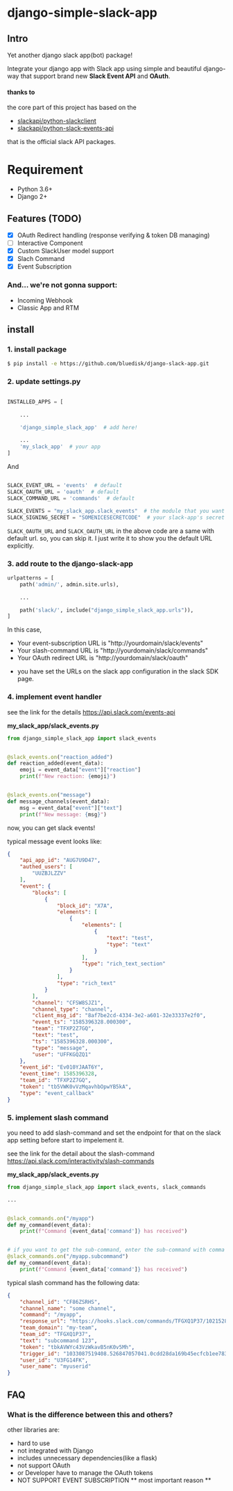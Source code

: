 # django-simple-slack-app

## Intro
Yet another django slack app(bot) package!

Integrate your django app with Slack app using simple and beautiful django-way that support brand new **Slack Event API** and **OAuth**.

#### thanks to
the core part of this project has based on the 
- [slackapi/python-slackclient](https://github.com/slackapi/python-slackclient)
- [slackapi/python-slack-events-api](https://github.com/slackapi/python-slack-events-api)

that is the official slack API packages.

# Requirement
- Python 3.6+
- Django 2+

## Features (TODO)

- [x] OAuth Redirect handling (response verifying & token DB managing)
- [ ] Interactive Component
- [x] Custom SlackUser model support
- [x] Slach Command
- [x] Event Subscription 

### And... we're not gonna support:
- Incoming Webhook
- Classic App and RTM

## install

### 1. install package
```bash
$ pip install -e https://github.com/bluedisk/django-slack-app.git
```

### 2. update settings.py
```python

INSTALLED_APPS = [
    
    ...

    'django_simple_slack_app'  # add here!

    ...
    'my_slack_app'  # your app
]

```

And
```python
 
SLACK_EVENT_URL = 'events'  # default
SLACK_OAUTH_URL = 'oauth'  # default
SLACK_COMMAND_URL = 'commands'  # default

SLACK_EVENTS = "my_slack_app.slack_events"  # the module that you want to handle the event
SLACK_SIGNING_SECRET = "SOMENICESECRETCODE"  # your slack-app's secret

```

```SLACK_OAUTH_URL``` and ```SLACK_OAUTH_URL``` in the above code are a same with default url. so, you can skip it. I just write it to show you the default URL explicitly.

### 3. add route to the django-slack-app
```python
urlpatterns = [
    path('admin/', admin.site.urls),
    
    ...

    path('slack/', include("django_simple_slack_app.urls")),
]

```
In this case, 
- Your event-subscription URL is "http://yourdomain/slack/events"
- Your slash-command URL is  "http://yourdomain/slack/commands" 
- Your OAuth redirect URL is  "http://yourdomain/slack/oauth" 

* you have set the URLs on the slack app configuration in the slack SDK page.


### 4. implement event handler
see the link for the details https://api.slack.com/events-api

**my_slack_app/slack_events.py**
```python
from django_simple_slack_app import slack_events


@slack_events.on("reaction_added")
def reaction_added(event_data):
    emoji = event_data["event"]["reaction"]
    print(f"New reaction: {emoji}")


@slack_events.on("message")
def message_channels(event_data):
    msg = event_data["event"]["text"]
    print(f"New message: {msg}")
```

now, you can get slack events!

typical message event looks like:
```json
{
    "api_app_id": "AUG7U9D47",
    "authed_users": [
        "UUZBJLZZV"
    ],
    "event": {
        "blocks": [
            {
                "block_id": "X7A",
                "elements": [
                    {
                        "elements": [
                            {
                                "text": "test",
                                "type": "text"
                            }
                        ],
                        "type": "rich_text_section"
                    }
                ],
                "type": "rich_text"
            }
        ],
        "channel": "CFSW8SJZ1",
        "channel_type": "channel",
        "client_msg_id": "8af7be2cd-4334-3e2-a601-32e33337e2f0",
        "event_ts": "1585396328.000300",
        "team": "TFXP2Z7GQ",
        "text": "test",
        "ts": "1585396328.000300",
        "type": "message",
        "user": "UFFKGQZQ1"
    },
    "event_id": "Ev010YJAAT6Y",
    "event_time": 1585396328,
    "team_id": "TFXP2Z7GQ",
    "token": "tb5VWK0vVzMqavhbOpwYB5kA",
    "type": "event_callback"
}
```


### 5. implement slash command

you need to add slash-command and set the endpoint for that on the slack app setting before start to impelement it.

see the link for the detail about the slash-command https://api.slack.com/interactivity/slash-commands

**my_slack_app/slack_events.py**
```python
from django_simple_slack_app import slack_events, slack_commands

...


@slack_commands.on("/myapp")
def my_command(event_data):
    print(f"Command {event_data['command']} has received")


# if you want to get the sub-command, enter the sub-command with comma after the command name
@slack_commands.on("/myapp.subcommand")
def my_command(event_data):
    print(f"Command {event_data['command']} has received")

```

typical slash command has the following data:
```json
{
    "channel_id": "CF86ZSRHS",
    "channel_name": "some channel",
    "command": "/myapp",
    "response_url": "https://hooks.slack.com/commands/TFGXQ1P37/1021528680361/g7Mda8uCjrP8WO13AsVbSFHj",
    "team_domain": "my-team",
    "team_id": "TFGXQ1P37",
    "text": "subcommand 123",
    "token": "tbkAVWYc43VzWkavB5nK0v5Mh",
    "trigger_id": "1033087519408.526847057041.0cdd28da169b45ecfcb1ee783f5d22fb",
    "user_id": "U3FG14FK",
    "user_name": "myuserid"
}
```

## FAQ
### What is the difference between this and others?
other libraries are:
- hard to use
- not integrated with Django
- includes unnecessary dependencies(like a flask)
- not support OAuth 
- or Developer have to manage the OAuth tokens
- NOT SUPPORT EVENT SUBSCRIPTION ** most important reason **
